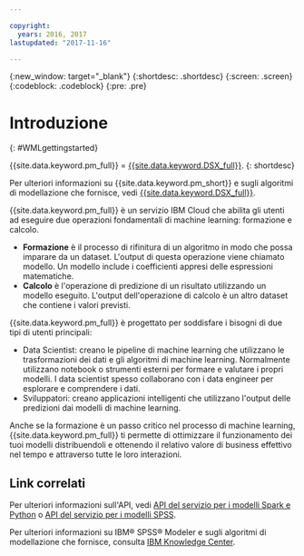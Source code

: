 ```yaml
---

copyright:
  years: 2016, 2017
lastupdated: "2017-11-16"

---
```


<!-- Common attributes used in the template are defined as follows: -->
{:new_window: target="_blank"}
{:shortdesc: .shortdesc}
{:screen: .screen}
{:codeblock: .codeblock}
{:pre: .pre}

# Introduzione
{: #WMLgettingstarted}

{{site.data.keyword.pm_full}} = [{{site.data.keyword.DSX_full}}](https://datascience.ibm.com). 
{: shortdesc}

Per ulteriori informazioni su {{site.data.keyword.pm_short}} e sugli algoritmi di
modellazione che fornisce, vedi [{{site.data.keyword.DSX_full}}](https://datascience.ibm.com/docs/content/analyze-data/wml-ai.html?context=analytics).

{{site.data.keyword.pm_full}} è un servizio IBM Cloud che abilita gli utenti ad eseguire due operazioni fondamentali di machine learning: formazione e calcolo.

- **Formazione** è il processo di rifinitura di un algoritmo in modo che possa imparare da un dataset. L'output di questa operazione viene chiamato modello. Un modello include i coefficienti appresi delle espressioni matematiche.
- **Calcolo** è l'operazione di predizione di un risultato utilizzando un modello eseguito. L'output dell'operazione di calcolo è un altro dataset che contiene i valori previsti.

{{site.data.keyword.pm_full}} è progettato per soddisfare i bisogni di due tipi di utenti principali:

- Data Scientist: creano le pipeline di machine learning che utilizzano le trasformazioni dei dati e gli algoritmi di machine learning. Normalmente utilizzano notebook o strumenti esterni per formare e valutare i propri modelli. I data scientist spesso collaborano con i data engineer per esplorare e comprendere i dati.
- Sviluppatori: creano applicazioni intelligenti che utilizzano l'output delle predizioni dai modelli di machine learning.

Anche se la formazione è un passo critico nel processo di machine learning, {{site.data.keyword.pm_full}} ti permette di ottimizzare il funzionamento dei tuoi modelli distribuendoli e ottenendo il relativo valore di business effettivo nel tempo e attraverso tutte le loro interazioni.

## Link correlati

Per ulteriori informazioni sull'API, vedi [API del servizio per i modelli Spark e Python](pm_service_api_spark.html) o [API del
servizio per i modelli SPSS](pm_service_api_spss.html). 

Per ulteriori informazioni su IBM® SPSS® Modeler e sugli algoritmi di modellazione che fornisce, consulta
[IBM Knowledge Center](https://www.ibm.com/support/knowledgecenter/SS3RA7).


